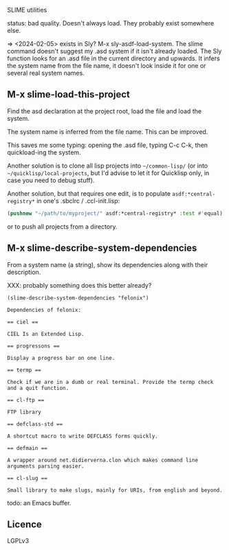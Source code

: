 SLIME utilities

status: bad quality. Doesn't always load. They probably exist somewhere else.

=> <2024-02-05> exists in Sly? M-x sly-asdf-load-system. The slime command doesn't suggest my .asd system if it isn't already loaded. The Sly function looks for an .asd file in the current directory and upwards. It infers the system name from the file name, it doesn't look inside it for one or several real system names.


## M-x slime-load-this-project

Find the asd declaration at the project root, load the file and load
the system.

The system name is inferred from the file name. This can be improved.

This saves me some typing: opening the .asd file, typing C-c C-k, then quickload-ing the system.


Another solution is to clone all lisp projects into `~/common-lisp/` (or into `~/quicklisp/local-projects`, but I'd advise to let it for Quicklisp only, in case you need to debug stuff).

Another solution, but that requires one edit, is to populate
`asdf:*central-registry*` in one's .sbclrc / .ccl-init.lisp:

```lisp
(pushnew "~/path/to/myproject/" asdf:*central-registry* :test #'equal)
```

or to push all projects from a directory.

## M-x slime-describe-system-dependencies

From a system name (a string), show its dependencies along with their description.

XXX: probably something does this better already?

```
(slime-describe-system-dependencies "felonix")

Dependencies of felonix:

== ciel ==

CIEL Is an Extended Lisp.

== progressons ==

Display a progress bar on one line.

== termp ==

Check if we are in a dumb or real terminal. Provide the termp check and a quit function.

== cl-ftp ==

FTP library

== defclass-std ==

A shortcut macro to write DEFCLASS forms quickly.

== defmain ==

A wrapper around net.didierverna.clon which makes command line arguments parsing easier.

== cl-slug ==

Small library to make slugs, mainly for URIs, from english and beyond.
```

todo: an Emacs buffer.


## Licence

LGPLv3
